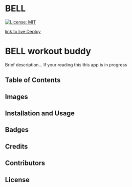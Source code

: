 
# BELL
[![License: MIT](https://img.shields.io/badge/License-MIT-yellow.svg)](https://opensource.org/licenses/MIT)

[link to live Deploy](lol)



# BELL workout buddy

Brief description... If your reading this this app is in progress




## Table of Contents

## Images


## Installation and Usage

## Badges

## Credits

## Contributors

## License
